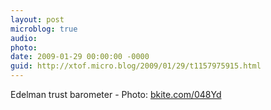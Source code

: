 ```yaml
---
layout: post
microblog: true
audio: 
photo: 
date: 2009-01-29 00:00:00 -0000
guid: http://xtof.micro.blog/2009/01/29/t1157975915.html
---
```

Edelman trust barometer  - Photo: [bkite.com/048Yd](http://bkite.com/048Yd)
